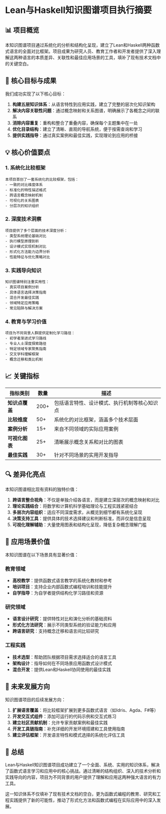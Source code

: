 # Lean与Haskell知识图谱项目执行摘要

## 📊 项目概览

本知识图谱项目通过系统化的分析和结构化呈现，建立了Lean和Haskell两种函数式语言的全面对比框架。项目成果为研究人员、教育工作者和开发者提供了深入理解这两种语言的本质差异、关联性和最佳应用场景的工具，填补了现有技术文档中的关键空白。

## 🎯 核心目标与成果

我们成功实现了以下核心目标：

1. **构建五层知识体系**：从语言特性到应用实践，建立了完整的层次化知识架构
2. **解决内容关联性问题**：通过概念映射和关系图谱，明确展示了各概念之间的联系
3. **消除内容重复**：重构和整合了重叠内容，确保每个主题集中在一处
4. **优化目录结构**：建立了清晰、直观的导航系统，便于按需查询和学习
5. **提供实践指导**：通过真实案例和最佳实践，实现理论到应用的桥接

## 💡 核心价值要点

### 1. 系统化比较框架

```text
本项目首创了一套系统化的比较框架，包括：
- 一致的对比维度体系
- 标准化的特性描述格式
- 跨语言概念映射机制
- 可视化的关系图表
- 分层次的知识组织
```

### 2. 深度技术洞察

```text
项目提供了多个层面的技术深度分析：
- 类型系统理论基础对比
- 执行模型原理剖析
- 设计模式实现机制对比
- 形式化方法能力边界分析
- 性能特征与优化策略对比
```

### 3. 实践导向知识

```text
知识图谱特别注重实用性：
- 真实项目案例分析
- 具体语言选择决策指南
- 混合开发最佳实践
- 领域特定应用策略
- 常见陷阱与解决方案
```

### 4. 教育与学习价值

```text
项目为不同背景人群提供定制化学习路径：
- 初学者渐进式学习路线
- 专业人士深度探索路径
- 特定领域专家聚焦指南
- 交叉学科理解框架
- 概念迁移和类比机制
```

## 📈 关键指标

| 指标类别 | 数量 | 描述 |
|---------|------|------|
| **知识点覆盖** | 200+ | 包括语言特性、设计模式、执行机制等核心知识点 |
| **比较维度** | 50+ | 系统化的对比框架，涵盖多个技术层面 |
| **案例分析** | 15+ | 来自不同领域的实际应用案例 |
| **可视化图表** | 25+ | 清晰展示概念关系和对比的图表 |
| **最佳实践** | 30+ | 针对不同场景的实用开发指导 |

## 🔍 差异化亮点

本知识图谱相比现有资料的独特价值：

1. **跨语言整合视角**：不仅是单独介绍各语言，而是建立深层次的概念映射和对比
2. **理论实践结合**：将数学和计算机科学基础理论与工程实践紧密结合
3. **多层次内容组织**：适应不同深度需求，从概览到细节都有系统化呈现
4. **决策支持工具**：提供具体的技术选择建议和判断标准，而非仅是信息呈现
5. **可视化理解辅助**：大量使用图表和结构化呈现，降低复杂概念理解门槛

## 🚀 应用场景价值

本知识图谱在以下场景具有显著价值：

### 教育领域

- **高校教学**：提供函数式语言教学的系统化教材和参考
- **培训项目**：支持企业内部函数式编程培训和技能提升
- **自学指导**：为自学者提供结构化学习路径和资源

### 研究领域

- **语言设计研究**：提供特性对比和演化分析的基础资料
- **形式化方法研究**：展示不同类型系统的验证能力和应用
- **跨语言研究**：支持概念迁移和语言间比较研究

### 工程实践

- **技术选型**：帮助团队根据项目需求选择适合的语言工具
- **架构设计**：指导如何在不同场景应用函数式设计模式
- **混合开发**：提供Lean和Haskell协同使用的最佳实践

## 🔮 未来发展方向

知识图谱项目的后续发展方向：

1. **扩展语言覆盖**：将比较框架扩展到更多函数式语言（如Idris、Agda、F#等）
2. **开发交互式组件**：添加可运行的代码示例和交互式练习
3. **建立社区贡献机制**：允许专家贡献案例和最佳实践
4. **开发工具链指南**：补充详细的开发环境搭建和工具使用指南
5. **建立评估框架**：开发语言特性和模式选择的系统化评估工具

## 📑 总结

Lean与Haskell知识图谱项目成功建立了一个全面、系统、实用的知识体系，解决了函数式语言学习和应用中的核心挑战。通过清晰的结构组织、深入的技术分析和实践导向的内容，项目为不同背景的用户提供了理解和应用这两种强大语言的有力工具。

这一知识体系不仅填补了现有技术文档的空白，更为函数式编程的教育、研究和工程实践提供了新的可能性，推动了形式化方法和函数式编程在实际应用中的深入发展。
